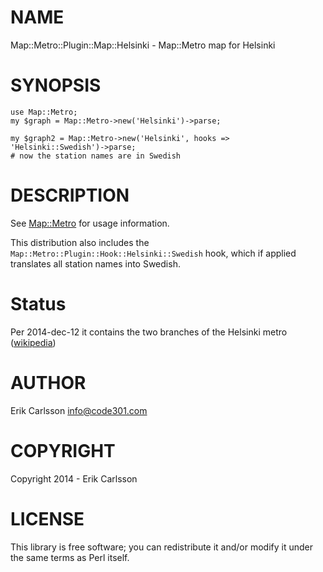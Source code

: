 # NAME

Map::Metro::Plugin::Map::Helsinki - Map::Metro map for Helsinki

# SYNOPSIS

    use Map::Metro;
    my $graph = Map::Metro->new('Helsinki')->parse;

    my $graph2 = Map::Metro->new('Helsinki', hooks => 'Helsinki::Swedish')->parse;
    # now the station names are in Swedish

# DESCRIPTION

See [Map::Metro](https://metacpan.org/pod/Map::Metro) for usage information.

This distribution also includes the `Map::Metro::Plugin::Hook::Helsinki::Swedish` hook, which if applied
translates all station names into Swedish.

# Status

Per 2014-dec-12 it contains the two branches of the Helsinki metro ([wikipedia](https://en.wikipedia.org/wiki/Helsinki_Metro))

# AUTHOR

Erik Carlsson <info@code301.com>

# COPYRIGHT

Copyright 2014 - Erik Carlsson

# LICENSE

This library is free software; you can redistribute it and/or modify
it under the same terms as Perl itself.
